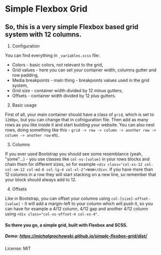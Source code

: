 # Simple Flexbox Grid

## So, this is a very simple Flexbox based grid system with 12 columns.

1. Configuration

You can find everything in `_variables.scss` file:
- Colors - basic colors, not relevant to the grid,
- Grid values - here you can set your container width, columns gutter and row padding,
- Media breakpoints - main thing - breakpoints values used in the grid system,
- Grid size - container width divided by 12 minus gutters,
- Offsets - container width divided by 12 plus gutters.

2. Basic usage

First of all, your main container should have a class of `grid`, which is set to `1200px`, but you can change that in cofniguration file. Then add as many rows as you like inside it and start building your website. You can also nest rows, doing something like this - `grid -> row -> column -> another row -> column -> another row` etc.

3. Columns

If you ever used Bootstrap you should see some resemblance (yeah, "some"...) - you use classes like `col-xs-[value]` in your rows blocks and chain them for different sizes, so for example `<div class="col-xs-12 col-col-sm-12 col-md-6 col-lg-4 col-xl-2">WoW</div>`. If you have more than 12 columns in a row they will start stacking on a new line, so remember that your block should always add to 12.

4. Offsets

Like in Bootstrap, you can offset your columns using `col-[size]-offset-[value]` - it will add a margin-left to your column which will push it, so you can have for example a 4/12 column, 4/12 gap and another 4/12 column using `<div class="col-xs-offset-4 col-xs-4"`.


#### So there you go, a simple grid, built with Flexbox and SCSS.


##### Demo: https://michalgrochowski.github.io/simple-flexbox-grid/dist/

License: MIT
